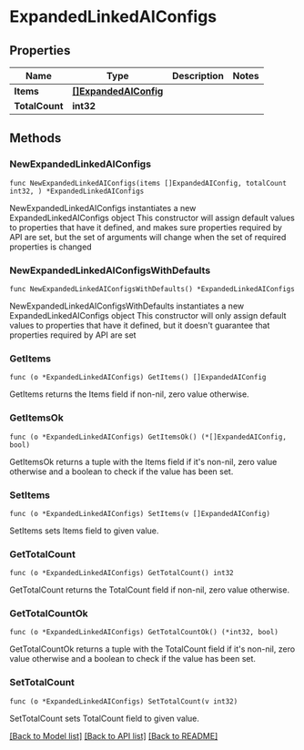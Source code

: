 # ExpandedLinkedAIConfigs

## Properties

Name | Type | Description | Notes
------------ | ------------- | ------------- | -------------
**Items** | [**[]ExpandedAIConfig**](ExpandedAIConfig.md) |  | 
**TotalCount** | **int32** |  | 

## Methods

### NewExpandedLinkedAIConfigs

`func NewExpandedLinkedAIConfigs(items []ExpandedAIConfig, totalCount int32, ) *ExpandedLinkedAIConfigs`

NewExpandedLinkedAIConfigs instantiates a new ExpandedLinkedAIConfigs object
This constructor will assign default values to properties that have it defined,
and makes sure properties required by API are set, but the set of arguments
will change when the set of required properties is changed

### NewExpandedLinkedAIConfigsWithDefaults

`func NewExpandedLinkedAIConfigsWithDefaults() *ExpandedLinkedAIConfigs`

NewExpandedLinkedAIConfigsWithDefaults instantiates a new ExpandedLinkedAIConfigs object
This constructor will only assign default values to properties that have it defined,
but it doesn't guarantee that properties required by API are set

### GetItems

`func (o *ExpandedLinkedAIConfigs) GetItems() []ExpandedAIConfig`

GetItems returns the Items field if non-nil, zero value otherwise.

### GetItemsOk

`func (o *ExpandedLinkedAIConfigs) GetItemsOk() (*[]ExpandedAIConfig, bool)`

GetItemsOk returns a tuple with the Items field if it's non-nil, zero value otherwise
and a boolean to check if the value has been set.

### SetItems

`func (o *ExpandedLinkedAIConfigs) SetItems(v []ExpandedAIConfig)`

SetItems sets Items field to given value.


### GetTotalCount

`func (o *ExpandedLinkedAIConfigs) GetTotalCount() int32`

GetTotalCount returns the TotalCount field if non-nil, zero value otherwise.

### GetTotalCountOk

`func (o *ExpandedLinkedAIConfigs) GetTotalCountOk() (*int32, bool)`

GetTotalCountOk returns a tuple with the TotalCount field if it's non-nil, zero value otherwise
and a boolean to check if the value has been set.

### SetTotalCount

`func (o *ExpandedLinkedAIConfigs) SetTotalCount(v int32)`

SetTotalCount sets TotalCount field to given value.



[[Back to Model list]](../README.md#documentation-for-models) [[Back to API list]](../README.md#documentation-for-api-endpoints) [[Back to README]](../README.md)


